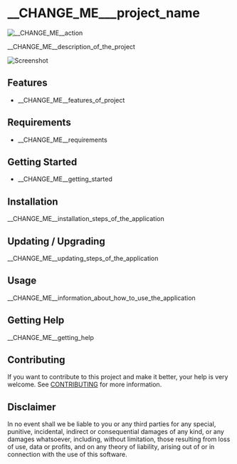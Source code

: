 # __CHANGE_ME___project_name

![__CHANGE_ME__action](https://github.com/erdaltsksn/__CHANGE_ME__reponame/workflows/__CHANGE_ME__action/badge.svg)

__CHANGE_ME__description_of_the_project

![Screenshot](/assets/screenshot.png)

## Features

- __CHANGE_ME__features_of_project

## Requirements

- __CHANGE_ME__requirements

## Getting Started

- __CHANGE_ME__getting_started

## Installation

__CHANGE_ME__installation_steps_of_the_application

## Updating / Upgrading

__CHANGE_ME__updating_steps_of_the_application

## Usage

__CHANGE_ME__information_about_how_to_use_the_application

## Getting Help

__CHANGE_ME__getting_help

## Contributing

If you want to contribute to this project and make it better, your help is very
welcome. See [CONTRIBUTING](docs/CONTRIBUTING.md) for more information.

## Disclaimer

In no event shall we be liable to you or any third parties for any special,
punitive, incidental, indirect or consequential damages of any kind, or any
damages whatsoever, including, without limitation, those resulting from loss of
use, data or profits, and on any theory of liability, arising out of or in
connection with the use of this software.
